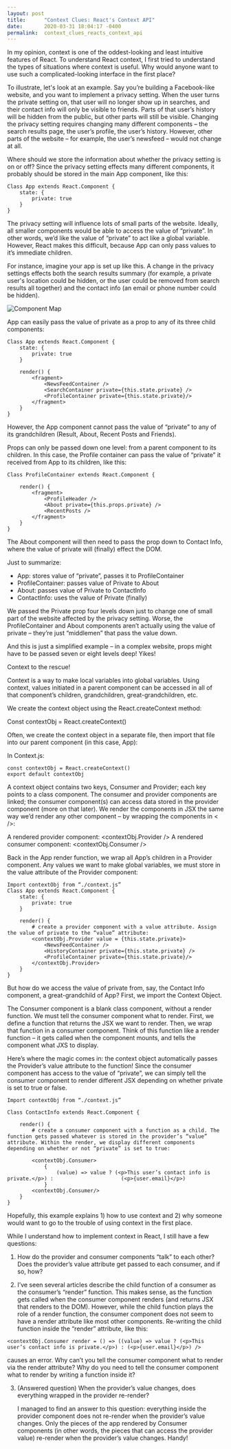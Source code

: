 ```yaml
---
layout: post
title:      "Context Clues: React's Context API"
date:       2020-03-31 18:04:17 -0400
permalink:  context_clues_reacts_context_api
---
```



In my opinion, context is one of the oddest-looking and least intuitive features of React. To understand React context, I first tried to understand the types of situations where context is useful. Why would anyone want to use such a complicated-looking interface in the first place?

To illustrate, let's look at an example. Say you’re building a Facebook-like website, and you want to implement a privacy setting. When the user turns the private setting on, that user will no longer show up in searches, and their contact info will only be visible to friends. Parts of that user’s history will be hidden from the public, but other parts will still be visible. Changing the privacy setting requires changing many different components – the search results page, the user’s profile, the user’s history. However, other parts of the website – for example, the user’s newsfeed – would not change at all. 

Where should we store the information about whether the privacy setting is on or off? Since the privacy setting effects many different components, it probably should be stored in the main App component, like this:

```
Class App extends React.Component {
	state: {
		private: true
	}
}
```


The privacy setting will influence lots of small parts of the website. Ideally, all smaller components would be able to access the value of “private”. In other words, we’d like the value of “private” to act like a global variable. However, React makes this difficult, because App can only pass values to it’s immediate children. 

For instance, imagine your app is set up like this. A change in the privacy settings effects both the search results summary (for example, a private user's location could be hidden, or the user could be removed from search results all together) and the contact info (an email or phone number could be hidden).

![Component Map](https://flic.kr/p/2iKH5yn)

App can easily pass the value of private as a prop to any of its three child components:

```
Class App extends React.Component {
	state: {
		private: true
	}

	render() {
		<fragment>
			<NewsFeedContainer />
			<SearchContainer private={this.state.private} />
			<ProfileContainer private={this.state.private}/>
		</fragment>
	}
}
```

However, the App component cannot pass the value of “private” to any of its grandchildren (Result, About, Recent Posts and Friends).  

Props can only be passed down one level: from a parent component to its children. In this case, the Profile container can pass the value of “private” it received from App to its children, like this:

```
Class ProfileContainer extends React.Component {

	render() {
		<fragment>
			<ProfileHeader />
			<About private={this.props.private} />
			<RecentPosts />
		</fragment>
	}
}
```

The About component will then need to pass the prop down to Contact Info, where the value of private will (finally) effect the DOM.

Just to summarize: 

* App: stores value of “private”, passes it to ProfileContainer
* ProfileContainer: passes value of Private to About
* About: passes value of Private to ContactInfo
* ContactInfo: uses the value of Private (finally)

We passed the Private prop four levels down just to change one of small part of the website affected by the privacy setting. Worse, the ProfileContainer and About components aren’t actually using the value of private – they’re just “middlemen” that pass the value down.

And this is just a simplified example – in a complex website, props might have to be passed seven or eight levels deep! Yikes!

Context to the rescue!

Context is a way to make local variables into global variables. Using context, values initiated in a parent component can be accessed in all of that component’s children, grandchildren, great-grandchildren, etc.

We create the context object using the React.createContext method: 

Const contextObj = React.createContext()

Often, we create the context object in a separate file, then import that file into our parent component (in this case, App): 

In Context.js:

```
const contextObj = React.createContext()
export default contextObj
```
	
A context object contains two keys, Consumer and Provider; each key points to a class component. The consumer and provider components are linked; the consumer component(s) can access data stored in the provider component (more on that later). We render the components in JSX the same way we’d render any other component – by wrapping the components in < />: 

A rendered provider component: <contextObj.Provider />
A rendered consumer component: <contextObj.Consumer />

Back in the App render function, we wrap all App’s children in a Provider component. Any values we want to make global variables, we must store in the value attribute of the Provider component:

```
Import contextObj from “./context.js”
Class App extends React.Component {
	state: {
		private: true
	}

	render() {
		# create a provider component with a value attribute. Assign the value of private to the “value” attribute:
		<contextObj.Provider value = {this.state.private}>
			<NewsFeedContainer />
			<HistoryContainer private={this.state.private} />
			<ProfileContainer private={this.state.private}/>
		</contextObj.Provider>
	}
}
```

But how do we access the value of private from, say, the Contact Info component, a great-grandchild of App? First, we import the Context Object.

The Consumer component is a blank class component, without a render function. We must tell the consumer component what to render. First, we define a function that returns the JSX we want to render. Then, we wrap that function in a consumer component. Think of this function like a render function – it gets called when the component mounts, and tells the component what JXS to display.

Here’s where the magic comes in: the context object automatically passes the Provider’s value attribute to the function! Since the consumer component has access to the value of “private”, we can simply tell the consumer component to render different JSX depending on whether private is set to true or false.

```
Import contextObj from “./context.js”

Class ContactInfo extends React.Component {

	render() {
		# create a consumer component with a function as a child. The function gets passed whatever is stored in the provider’s “value” attribute. Within the render, we display different components depending on whether or not “private” is set to true:

		<contextObj.Consumer>
			{
				(value) => value ? (<p>This user’s contact info is private.</p>) : 						(<p>{user.email}</p>)
			} 
		<contextObj.Consumer/>
	}
}
```

Hopefully, this example explains 1) how to use context and 2) why someone would want to go to the trouble of using context in the first place.

While I understand how to implement context in React, I still have a few questions:

1. How do the provider and consumer components “talk” to each other? Does the provider’s value attribute get passed to each consumer, and if so, how? 


2. I’ve seen several articles describe the child function of a consumer as the consumer’s “render” function. This makes sense, as the function gets called when the consumer component renders (and returns JSX that renders to the DOM). However, while the child function plays the role of a render function, the consumer component does not seem to have a render attribute like most other components. Re-writing the child function inside the “render” attribute, like this: 

```
<contextObj.Consumer render = () => ((value) => value ? (<p>This user’s contact info is private.</p>) : (<p>{user.email}</p>) />
```

causes an error. Why can’t you tell the consumer component what to render via the render attribute? Why do you need to tell the consumer component what to render by writing a function inside it?

3. (Answered question) When the provider’s value changes, does everything wrapped in the provider re-render? 

	I managed to find an answer to this question: everything inside the provider component does not re-render when the provider’s value changes. Only the pieces of the app rendered by Consumer components (in other words, the pieces that can access the provider value) re-render when the provider’s value changes. Handy!

			

